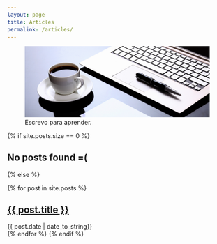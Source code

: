 ```yaml
---
layout: page
title: Articles
permalink: /articles/
---
```


<figure class="image-box">
  <img class="image-header" src="/img/articles.jpg" alt="Imagem de um bloco de notas, uma caneta, um computador e um café.">
  <figcaption>Escrevo para aprender.</figcaption>
</figure>

{% if site.posts.size == 0 %}
    <h2>No posts found =(</h2>
{% else %}

{% for post in site.posts %}
<div class="content list">
  <div class="list-item">
    <h2 class="list-post-title">
      <a href="{{ post.url }}">{{ post.title }}</a>
    </h2>
    <div class="list-post-date">
      <time>{{ post.date | date_to_string}}</time>
    </div>
  </div>
</div>
{% endfor %}
{% endif %}

